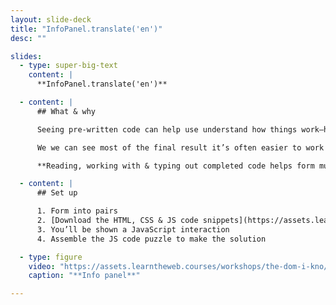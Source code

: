 ```yaml
---
layout: slide-deck
title: "InfoPanel.translate('en')"
desc: ""

slides:
  - type: super-big-text
    content: |
      **InfoPanel.translate('en')**

  - content: |
      ## What & why

      Seeing pre-written code can help use understand how things work—help see the big picture.

      We we can see most of the final result it’s often easier to work backwards to assemble the solution.

      **Reading, working with & typing out completed code helps form muscle memory.**

  - content: |
      ## Set up

      1. Form into pairs
      2. [Download the HTML, CSS & JS code snippets](https://assets.learntheweb.courses/workshops/the-dom-i-kno/info-panel-download.zip)
      3. You’ll be shown a JavaScript interaction
      4. Assemble the JS code puzzle to make the solution

  - type: figure
    video: "https://assets.learntheweb.courses/workshops/the-dom-i-kno/info-panel.mp4"
    caption: "**Info panel**"

---
```

